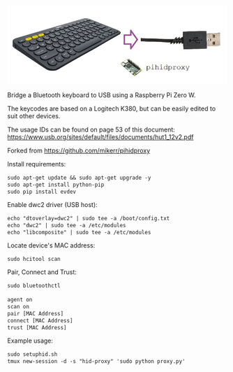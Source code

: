 ![Screenshot](/pihidproxy.jpg?raw=true "pihidproxy")

Bridge a Bluetooth keyboard to USB using a Raspberry Pi Zero W.

The keycodes are based on a Logitech K380, but can be easily edited to suit other devices.

The usage IDs can be found on page 53 of this document:
https://www.usb.org/sites/default/files/documents/hut1_12v2.pdf

Forked from https://github.com/mikerr/pihidproxy

Install requirements:

    sudo apt-get update && sudo apt-get upgrade -y
    sudo apt-get install python-pip
    sudo pip install evdev

Enable dwc2 driver (USB host):

    echo "dtoverlay=dwc2" | sudo tee -a /boot/config.txt
    echo "dwc2" | sudo tee -a /etc/modules
    echo "libcomposite" | sudo tee -a /etc/modules

Locate device's MAC address:

    sudo hcitool scan

Pair, Connect and Trust:

    sudo bluetoothctl

    agent on
    scan on
    pair [MAC Address]
    connect [MAC Address]
    trust [MAC Address]

Example usage:

    sudo setuphid.sh
    tmux new-session -d -s "hid-proxy" 'sudo python proxy.py'

